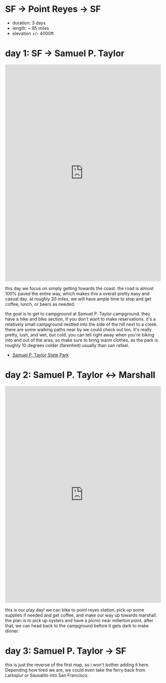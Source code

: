 # SF -> Point Reyes -> SF

* duration: 3 days
* length: ~ 95 miles
* elevation +/- 4000ft

# day 1: SF -> Samuel P. Taylor

<iframe src="https://ridewithgps.com/embeds?type=route&id=38469655&sampleGraph=true" style="width: 1px; min-width: 100%; height: 700px; border: none;" scrolling="no"></iframe>

this day we focus on simply getting towards the coast. the road is almost 100%
paved the entire way, which makes this a overall pretty easy and casual day. at
roughly 30 miles, we will have ample time to stop and get coffee, lunch, or
beers as needed.

the goal is to get to campground at Samuel P. Taylor campground. they have a
hike and bike section, if you don't want to make reservations. it's a
relatively small campground nestled into the side of the hill next to a creek.
there are some walking paths near by we could check out too. it's really
pretty, lush, and wet, but cold. you can tell right away when you're biking
into and out of the area, so make sure to bring warm clothes, as the park is
roughly 10 degrees colder (farenheit) usually than san rafael.

* [Samuel P. Taylor State Park](http://www.parks.ca.gov/?page_id=469)

# day 2: Samuel P. Taylor <-> Marshall

<iframe src="https://ridewithgps.com/embeds?type=route&id=38469800&sampleGraph=true" style="width: 1px; min-width: 100%; height: 700px; border: none;" scrolling="no"></iframe>

this is our play day! we can bike to point reyes station, pick up some supplies
if needed and get coffee, and make our way up towards marshall. the plan is to
pick up oysters and have a picnic near millerton point. after that, we can head
back to the campground before it gets dark to make dinner.

# day 3: Samuel P. Taylor -> SF

this is just the reverse of the first map, so i won't bother adding it here. Depending how tired we are, we could even take the ferry back from Larkspur or Sausalito into San Francisco.
